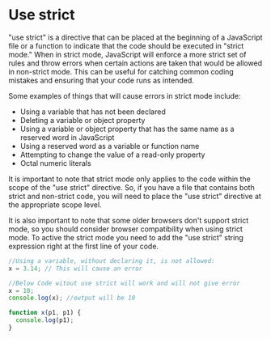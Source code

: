 # Use strict

"use strict" is a directive that can be placed at the beginning of a JavaScript file or a function to indicate that the code should be executed in "strict mode." When in strict mode, JavaScript will enforce a more strict set of rules and throw errors when certain actions are taken that would be allowed in non-strict mode. This can be useful for catching common coding mistakes and ensuring that your code runs as intended.

Some examples of things that will cause errors in strict mode include:

- Using a variable that has not been declared
- Deleting a variable or object property
- Using a variable or object property that has the same name as a reserved word in JavaScript
- Using a reserved word as a variable or function name
- Attempting to change the value of a read-only property
- Octal numeric literals

It is important to note that strict mode only applies to the code within the scope of the "use strict" directive. So, if you have a file that contains both strict and non-strict code, you will need to place the "use strict" directive at the appropriate scope level.

It is also important to note that some older browsers don't support strict mode, so you should consider browser compatibility when using strict mode. To active the strict mode you need to add the "use strict" string expression right at the first line of your code.

```javascript
//Using a variable, without declaring it, is not allowed:
x = 3.14; // This will cause an error

//Below Code witout use strict will work and will not give error
x = 10;
console.log(x); //output will be 10

function x(p1, p1) {
  console.log(p1);
}
```
